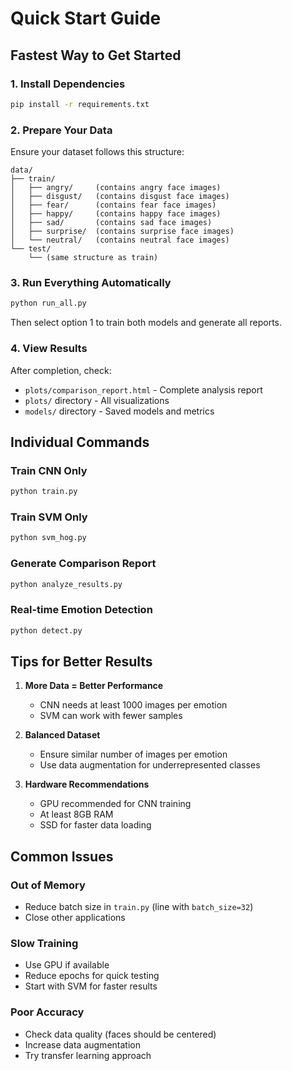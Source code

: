 # Quick Start Guide

##  Fastest Way to Get Started

### 1. Install Dependencies
```bash
pip install -r requirements.txt
```

### 2. Prepare Your Data
Ensure your dataset follows this structure:
```
data/
├── train/
│   ├── angry/     (contains angry face images)
│   ├── disgust/   (contains disgust face images)
│   ├── fear/      (contains fear face images)
│   ├── happy/     (contains happy face images)
│   ├── sad/       (contains sad face images)
│   ├── surprise/  (contains surprise face images)
│   └── neutral/   (contains neutral face images)
└── test/
    └── (same structure as train)
```

### 3. Run Everything Automatically
```bash
python run_all.py
```
Then select option 1 to train both models and generate all reports.

### 4. View Results
After completion, check:
- `plots/comparison_report.html` - Complete analysis report
- `plots/` directory - All visualizations
- `models/` directory - Saved models and metrics

##  Individual Commands

### Train CNN Only
```bash
python train.py
```

### Train SVM Only
```bash
python svm_hog.py
```

### Generate Comparison Report
```bash
python analyze_results.py
```

### Real-time Emotion Detection
```bash
python detect.py
```

##  Tips for Better Results

1. **More Data = Better Performance**
   - CNN needs at least 1000 images per emotion
   - SVM can work with fewer samples

2. **Balanced Dataset**
   - Ensure similar number of images per emotion
   - Use data augmentation for underrepresented classes

3. **Hardware Recommendations**
   - GPU recommended for CNN training
   - At least 8GB RAM
   - SSD for faster data loading

##  Common Issues

### Out of Memory
- Reduce batch size in `train.py` (line with `batch_size=32`)
- Close other applications

### Slow Training
- Use GPU if available
- Reduce epochs for quick testing
- Start with SVM for faster results

### Poor Accuracy
- Check data quality (faces should be centered)
- Increase data augmentation
- Try transfer learning approach 
